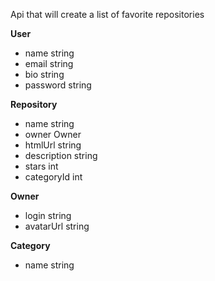Api that will create a list of favorite repositories

**User**
- name string
- email string
- bio string
- password string

**Repository**
- name string
- owner Owner
- htmlUrl string
- description string
- stars int
- categoryId int

**Owner**
- login string
- avatarUrl string

**Category**
- name string
